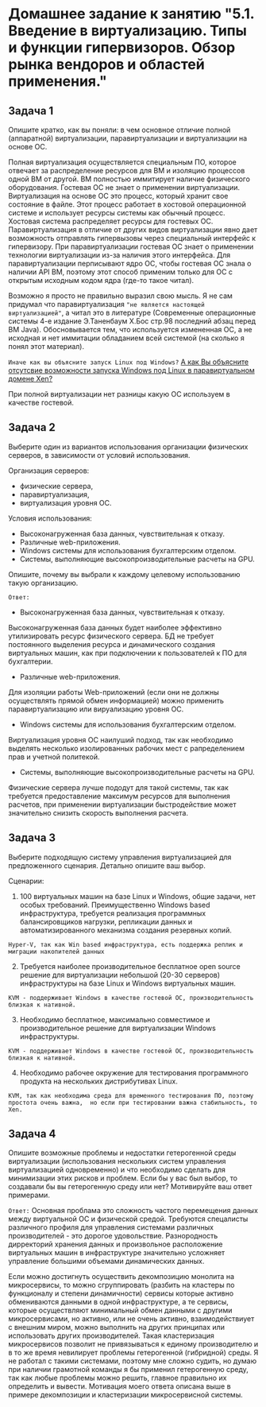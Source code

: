 # Домашнее задание к занятию "5.1. Введение в виртуализацию. Типы и функции гипервизоров. Обзор рынка вендоров и областей применения."

## Задача 1

Опишите кратко, как вы поняли: в чем основное отличие полной (аппаратной) виртуализации, 
паравиртуализации и виртуализации на основе ОС.

Полная виртуализация осуществляется специальным ПО, которое отвечает за распределение ресурсов для ВМ и изоляцию процессов одной ВМ от другой. 
ВМ полностью иммитирует наличие физического оборудования. Гостевая ОС не знает о применении виртуализации.
Виртуализация на основе ОС это процесс, который хранит свое состояние в файле. Этот процесс работает в хостовой операционной системе 
и использует ресурсы системы как обычный процесс. Хостовая система распределяет ресурсы для гостевых ОС.
Паравиртуализация в отличие от других видов виртуализации явно дает возможность отправлять гипервызовы через специальный интерфейс к гипервизору. 
При паравиртуализации гостевая ОС знает о применении технологии виртуализации из-за наличия этого интерфейса. Для паравиртуализации перписывают ядро ОС, 
чтобы гостевая ОС знала о наличии API ВМ, поэтому этот способ применим только для ОС с открытым исходным кодом ядра (где-то такое читал). 


Возможно я просто не правильно выразил свою мысль. Я не сам придумал что паравиртуализация `"не является настоящей виртуализацией"`, 
а читал это в литературе (Современные операционные системы 4-е издание Э.Таненбаум Х.Бос стр.98 последний абзац перед ВМ Java). 
Обосновывается тем, что используется измененная ОС, а не исходная и нет иммитации обладанием всей системой (на сколько я понял этот материал).

`Иначе как вы объясните запуск Linux под Windows?`
[А как Вы объясните отсутсвие возможности запуска Windows под Linux в паравиртуальном домене Xen?](http://xgu.ru/wiki/Windows_%D0%B2_%D0%BF%D0%B0%D1%80%D0%B0%D0%B2%D0%B8%D1%80%D1%82%D1%83%D0%B0%D0%BB%D1%8C%D0%BD%D0%BE%D0%BC_%D0%B4%D0%BE%D0%BC%D0%B5%D0%BD%D0%B5_Xen)

При полной виртуализации нет разницы какую ОС используем в качестве гостевой.

## Задача 2

Выберите один из вариантов использования организации физических серверов, в зависимости от условий использования.

Организация серверов:
- физические сервера,
- паравиртуализация,
- виртуализация уровня ОС.

Условия использования:
- Высоконагруженная база данных, чувствительная к отказу.
- Различные web-приложения.
- Windows системы для использования бухгалтерским отделом.
- Системы, выполняющие высокопроизводительные расчеты на GPU.

Опишите, почему вы выбрали к каждому целевому использованию такую организацию.

```Ответ:```
- Высоконагруженная база данных, чувствительная к отказу.

Высоконагруженная база данных будет наиболее эффективно утилизировать ресурс физического сервера. БД не требует постоянного выделения ресурса и динамического создания виртуальных машин, как при подключении к пользователей к ПО для бухгалтерии.

- Различные web-приложения.
 
Для изоляции работы Web-приложений (если они не должны осуществлять прямой обмен информацией) можно применить паравиртуализацию или вируализацию уровня ОС. 

- Windows системы для использования бухгалтерским отделом.

Виртуализация уровня ОС наилуший подход, так как необходимо выделять несколько изолированных рабочих мест с рапределением прав и учетной политекой.

- Системы, выполняющие высокопроизводительные расчеты на GPU.

Физические сервера лучше пододут для такой системы, так как требуется предоставление максимум ресурсов для выполнения расчетов,
при применении виртуализации быстродействие может значительно снизить скорость выполнения расчета.


## Задача 3

Выберите подходящую систему управления виртуализацией для предложенного сценария. 
Детально опишите ваш выбор.

Сценарии:

1. 100 виртуальных машин на базе Linux и Windows, общие задачи, нет особых требований. 
Преимущественно Windows based инфраструктура, требуется реализация программных балансировщиков 
нагрузки, репликации данных и автоматизированного механизма создания резервных копий.

`Hyper-V, так как Win based инфраструктура, есть поддержка реплик и миграции накопителей данных`


2. Требуется наиболее производительное бесплатное open source решение для виртуализации 
небольшой (20-30 серверов) инфраструктуры на базе Linux и Windows виртуальных машин.

`KVM - поддерживает Windows в качестве гостевой ОС, производительность близкая к нативной.`

3. Необходимо бесплатное, максимально совместимое и производительное решение для виртуализации 
Windows инфраструктуры.

`KVM - поддерживает Windows в качестве гостевой ОС, производительность близкая к нативной.`

4. Необходимо рабочее окружение для тестирования программного продукта на нескольких 
дистрибутивах Linux.

`KVM, так как необходима среда для временного тестирования ПО, поэтому простота очень важна, 
но если при тестировании важна стабильность, то Xen.`


## Задача 4

Опишите возможные проблемы и недостатки гетерогенной среды виртуализации 
(использования нескольких систем управления виртуализацией одновременно) 
и что необходимо сделать для минимизации этих рисков и проблем. 
Если бы у вас был выбор, то создавали бы вы гетерогенную среду или нет? 
Мотивируйте ваш ответ примерами.

```Ответ:```
Основная проблама это сложность частого перемещения данных между виртуальной ОС и физической средой.
Требуются спецалисты различного профиля для управления системами различных производителей - это дорогое удовольствие.
Разнородность дирректорий хранения данных и произвольное расположение виртуальных машин в инфраструктуре значительно усложняет управление большими объемами динамических данных.

Если можно достигнуть осуществить декомпозицию монолита на микросервисы, то можно сгруппировать (разбить на кластеры по функционалу и степени динамичности) сервисы которые активно обмениваются данными в одной инфраструктуре, а те сервисы, которые осуществляют минимальный обмен данными с другими микросервисами, но активно, или не очень активно, взаимодействиует с внешним миром, можно выполнить на других принципах или использовать других производителей. 
Такая кластеризация микросервисов позволит не привязываться к единому производителю и в то же время невилирует проблемы гетерогенной (гибридной) среды.
Я не работал с такими системами, поэтому мне сложно судить, но думаю при наличии грамотной команды я бы применил гетерогенную среду, так как любые проблемы можно решить, главное правильно их определить и вывести.
Мотивация моего ответа описана выше в примере декомпозиции и кластеризации микросервисной системы.
